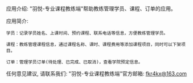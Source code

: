   应用介绍: "羽悦-专业课程教练端"帮助教练管理学员、课程、订单的应用。

  应用简介:
    
    学员：记录学员姓名、上课时间、预约课程、联系电话等信息，方便教练管理学员。
    
    课程：教练管理课程信息，通过课程名称、课时、课程费用等添加课程项目，同时可以下架项目。
    
    订单：管理学员订单(待处理、已完成、已取消)，查看学院预定信息。
       
  任何意见建议, 请联系我们: 
  "羽悦-专业课程教练端"官方邮箱: fkr4kx@163.com
